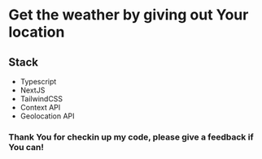 # Get the weather by giving out Your location

## Stack

- Typescript
- NextJS
- TailwindCSS
- Context API
- Geolocation API

### Thank You for checkin up my code, please give a feedback if You can!

